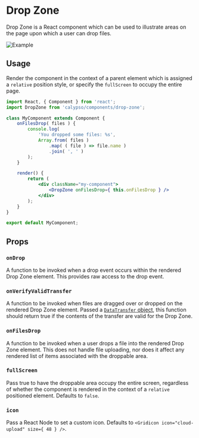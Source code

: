 # Drop Zone

Drop Zone is a React component which can be used to illustrate areas on the page upon which a user can drop files.

![Example](https://cldup.com/Zl6-s6DIJV-2000x2000.png)

## Usage

Render the component in the context of a parent element which is assigned a `relative` position style, or specify the `fullScreen` to occupy the entire page.

```jsx
import React, { Component } from 'react';
import DropZone from 'calypso/components/drop-zone';

class MyComponent extends Component {
	onFilesDrop( files ) {
		console.log(
			'You dropped some files: %s',
			Array.from( files )
				.map( ( file ) => file.name )
				.join( ', ' )
		);
	}

	render() {
		return (
			<div className="my-component">
				<DropZone onFilesDrop={ this.onFilesDrop } />
			</div>
		);
	}
}

export default MyComponent;
```

## Props

### `onDrop`

A function to be invoked when a drop event occurs within the rendered Drop Zone element. This provides raw access to the drop event.

### `onVerifyValidTransfer`

A function to be invoked when files are dragged over or dropped on the rendered Drop Zone element. Passed a [`DataTransfer` object](https://developer.mozilla.org/en-US/docs/Web/API/DataTransfer), this function should return true if the contents of the transfer are valid for the Drop Zone.

### `onFilesDrop`

A function to be invoked when a user drops a file into the rendered Drop Zone element. This does not handle file uploading, nor does it affect any rendered list of items associated with the droppable area.

### `fullScreen`

Pass true to have the droppable area occupy the entire screen, regardless of whether the component is rendered in the context of a `relative` positioned element. Defaults to `false`.

### `icon`

Pass a React Node to set a custom icon. Defaults to `<Gridicon icon="cloud-upload" size={ 48 } />`.
